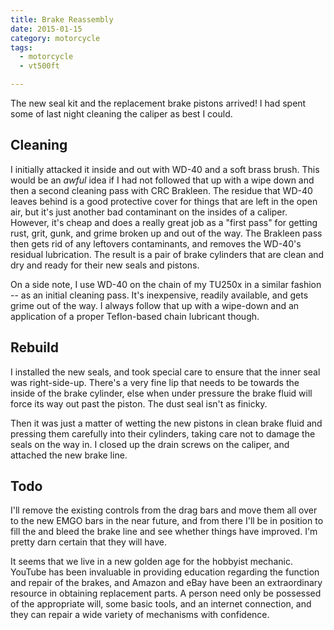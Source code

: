 ```yaml
---
title: Brake Reassembly
date: 2015-01-15
category: motorcycle
tags:
  - motorcycle
  - vt500ft

---
```


The new seal kit and the replacement brake pistons arrived! I had
spent some of last night cleaning the caliper as best I could.

<!-- more -->

## Cleaning

I initially attacked it inside and out with WD-40 and a soft brass
brush. This would be an *awful* idea if I had not followed that up
with a wipe down and then a second cleaning pass with CRC
Brakleen. The residue that WD-40 leaves behind is a good protective
cover for things that are left in the open air, but it's just another
bad contaminant on the insides of a caliper. However, it's cheap and
does a really great job as a "first pass" for getting rust, grit,
gunk, and grime broken up and out of the way. The Brakleen pass then
gets rid of any leftovers contaminants, and removes the WD-40's
residual lubrication. The result is a pair of brake cylinders that are
clean and dry and ready for their new seals and pistons.

On a side note, I use WD-40 on the chain of my TU250x in a similar
fashion -- as an initial cleaning pass. It's inexpensive, readily
available, and gets grime out of the way. I always follow that up with
a wipe-down and an application of a proper Teflon-based chain
lubricant though.

## Rebuild

I installed the new seals, and took special care to ensure that the
inner seal was right-side-up. There's a very fine lip that needs to be
towards the inside of the brake cylinder, else when under pressure the
brake fluid will force its way out past the piston. The dust seal
isn't as finicky.

Then it was just a matter of wetting the new pistons in clean brake
fluid and pressing them carefully into their cylinders, taking care
not to damage the seals on the way in. I closed up the drain screws on
the caliper, and attached the new brake line.

## Todo

I'll remove the existing controls from the drag bars and move them all
over to the new EMGO bars in the near future, and from there I'll be
in position to fill the and bleed the brake line and see whether
things have improved. I'm pretty darn certain that they will have.

It seems that we live in a new golden age for the hobbyist
mechanic. YouTube has been invaluable in providing education regarding
the function and repair of the brakes, and Amazon and eBay have been
an extraordinary resource in obtaining replacement parts. A person
need only be possessed of the appropriate will, some basic tools, and
an internet connection, and they can repair a wide variety of
mechanisms with confidence.
